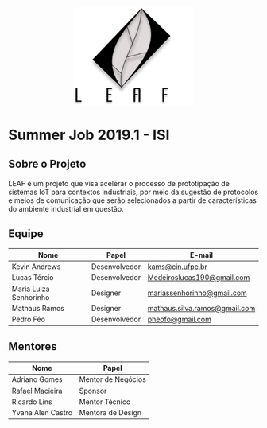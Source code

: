 <p align="center"><a href="https://github.com/summer-job-2019-1-isi"><img width="240"src="https://raw.githubusercontent.com/summer-job-2019-1-isi/Application/master/Imagens/Logo.png"></a></p>

# Summer Job 2019.1 - ISI 

## Sobre o Projeto

LEAF é um projeto que visa acelerar o processo de prototipação de sistemas IoT para contextos industriais, por meio da sugestão de protocolos e meios de comunicação que serão selecionados a partir de características do ambiente industrial em questão.

## Equipe

| Nome              | Papel           | E-mail                          |
|-------------------|-----------------|---------------------------------|
| Kevin Andrews     | Desenvolvedor   | kams@cin.ufpe.br |
| Lucas Tércio      | Desenvolvedor   | Medeiroslucas190@gmail.com |
| Maria Luiza Senhorinho   | Designer | mariassenhorinho@gmail.com |
| Mathaus Ramos     | Designer        | mathaus.silva.ramos@gmail.com |
| Pedro Féo         | Desenvolvedor   | pheofo@gmail.com  |

## Mentores

| Nome              | Papel           |
|-------------------|-----------------|
| Adriano Gomes   | Mentor de Negócios  |
| Rafael Macieira | Sponsor |
| Ricardo Lins | Mentor Técnico  |
| Yvana Alen Castro | Mentora de Design |
